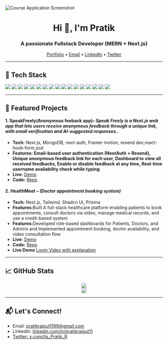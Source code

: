 <div class="screenshot">
    <img src="https://media-hosting.imagekit.io/9167876f33384a06/GitHubCoverImage.png?Expires=1841505728&Key-Pair-Id=K2ZIVPTIP2VGHC&Signature=AepmCrUxgjk8zVaNaB08W8iik8RYSbT6tl1bBPToAdLIdqqk6pCx46R5hAKgGYCzT~g1wFMP2nadFvXeipQn7UaA~ZH6g72QyXb1SymhxwRdD0DdPnttqizU-1X7BdHsScys04gKIG3I3biotdwz~qC7c-WzEsZmlosNWux0LeFLtdhNHOa63FSRe3gD2mFN~ONSV4k9sFBBqxKwE9KPb2AG6G3gTY5TBfTIDuK237KIb~hZtpyB2OQz-La3GNOqN0Lgf8fDKncVX6uf2oUQtaas00Nl9QNR0eshzFfAZaG4GjNaW32QAAu1hu5zRbJP73J9DX6NsA1Cmh9T~bDFNQ__" alt="Course Application Screenshot">
</div>

<h1 align="center">Hi 👋, I'm Pratik</h1>
<h3 align="center">A passionate Fullstack Developer (MERN + Next.js)</h3>

<p align="center">
  <a href="https://my-port-folio-zeta-rust.vercel.app/" target="_blank">Portfolio</a> •
  <a href="mailto:pratikrajput1199@gmail.com">Email</a> •
  <a href="https://www.linkedin.com/in/pratikrajput11/" target="_blank">LinkedIn</a> •
  <a href="https://x.com/its_Pratik_R" target="_blank">Twitter</a>
</p>

---

<h2>🧠 Tech Stack</h2>

<p align="left">
  <img src="https://img.shields.io/badge/HTML5-E34F26?style=for-the-badge&logo=html5&logoColor=white" />
  <img src="https://img.shields.io/badge/CSS3-1572B6?style=for-the-badge&logo=css3&logoColor=white" />
  <img src="https://img.shields.io/badge/Bootstrap-563D7C?style=for-the-badge&logo=bootstrap&logoColor=white" />
  <img src="https://img.shields.io/badge/Tailwind_CSS-38B2AC?style=for-the-badge&logo=tailwind-css&logoColor=white" />
  <img src="https://img.shields.io/badge/JavaScript-F7DF1E?style=for-the-badge&logo=javascript&logoColor=black" />
  <img src="https://img.shields.io/badge/TypeScript-3178C6?style=for-the-badge&logo=typescript&logoColor=white" />
  <img src="https://img.shields.io/badge/React-20232A?style=for-the-badge&logo=react&logoColor=61DAFB" />
  <img src="https://img.shields.io/badge/Next.js-000000?style=for-the-badge&logo=next.js&logoColor=white" />
  <img src="https://img.shields.io/badge/Node.js-339933?style=for-the-badge&logo=node.js&logoColor=white" />
  <img src="https://img.shields.io/badge/Express.js-404D59?style=for-the-badge&logo=express&logoColor=white" />
  <img src="https://img.shields.io/badge/MongoDB-4EA94B?style=for-the-badge&logo=mongodb&logoColor=white" />
  <img src="https://img.shields.io/badge/Mongoose-880000?style=for-the-badge&logo=mongoose&logoColor=white" />
  <img src="https://img.shields.io/badge/Git-F05032?style=for-the-badge&logo=git&logoColor=white" />
  <img src="https://img.shields.io/badge/GitHub-181717?style=for-the-badge&logo=github&logoColor=white" />
  <img src="https://img.shields.io/badge/Vercel-000000?style=for-the-badge&logo=vercel&logoColor=white" />
  <img src="https://img.shields.io/badge/Netlify-00C7B7?style=for-the-badge&logo=netlify&logoColor=white" />
  <img src="https://img.shields.io/badge/Postman-FF6C37?style=for-the-badge&logo=postman&logoColor=white" />
</p>

---

<h2>📌 Featured Projects</h2>

<h4>1. SpeakFreely(Anonymous feeback app)– <em>Speak Freely is a Next.js web app that lets users receive anonymous feedback through a unique link, with email verification and AI-suggested responses..</em></h4>
<ul>
  <li><strong>Tech:</strong> Next.js, MongoDB, next-auth, Framer motion, resend dev,react-hook-form,zod </li>
  <li><strong> Features: Email-based user authentication (NextAuth + Resend), Unique anonymous feedback link for each user, Dashboard to view all received feedbacks, Enable or disable feedback at any time, Real-time 
   username availability check while typing</strong>  
  </li>
  <li><strong>Live:</strong> <a href="https://speak-freely.vercel.app/" target="_blank">Demo</a></li>
  <li><strong>Code:</strong> <a href="https://github.com/prrajput1199/SpeakFreely" target="_blank">Repo</a></li>
</ul>

<h4>2. HealthMeet – <em>(Doctor appointment booking system)</em></h4>
<ul>
  <li><strong>Tech:</strong> Next.js, Tailwind, Shadcn UI, Prisma</li>
  <li><strong>Features:</strong>Built A full-stack healthcare platform enabling patients to book appointments, consult doctors via video, manage
   medical records, and use a credit-based system</li>
  <li><strong>Features:</strong>Developed role-based dashboards for Patients, Doctors, and Admins and Implemented appointment booking,
 doctor availability, and video consultation flow</li>
  <li><strong>Live:</strong> <a href="https://health-meet-nine.vercel.app/" target="_blank">Demo</a></li>
  <li><strong>Code:</strong> <a href="https://github.com/prrajput1199/HealthMeet" target="_blank">Repo</a></li>
  <li><strong>Live Demo</strong> <a href="https://www.loom.com/share/1c31ba9c665b40db828d34f0e014343f" target="_blank">Loom Video with explanation</a></li>
    
</ul>

---

<h2>📈 GitHub Stats</h2>

<p align="center">
  <img src="https://github-readme-stats.vercel.app/api?username=prrajput1199&show_icons=true&theme=github_dark" />
  <br />
  <img src="https://github-readme-streak-stats.herokuapp.com/?user=prrajput1199&theme=github-dark-blue" />
</p>

---

<h2>📬 Let's Connect!</h2>
<ul>
  <li>Email: <a href="mailto:pratikrajput1199@gmail.com">pratikrajput1199@gmail.com</a></li>
  <li>LinkedIn: <a href="https://www.linkedin.com/in/pratikrajput11/" target="_blank">linkedin.com/in/pratikrajput11</li>
  <li>Twitter: <a href="https://x.com/its_Pratik_R" target="_blank">x.com/its_Pratik_R</a></li>
</ul>
